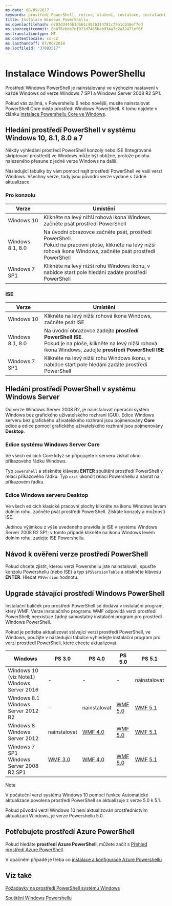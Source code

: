 ```yaml
---
ms.date: 08/09/2017
keywords: prostředí PowerShell, rutina, stažení, instalace, instalační program, windows 10, windows 8.1, windows 8.0, windows 7
title: Instalace Windows PowerShellu
ms.openlocfilehash: e703d3444b1d661c482b314781cf9a1cb16ef7ed
ms.sourcegitcommit: 8b076ebde7ef971d7465bab834a3c2a32471ef6f
ms.translationtype: MT
ms.contentlocale: cs-CZ
ms.lasthandoff: 07/06/2018
ms.locfileid: "37893517"
---
```

# <a name="installing-windows-powershell"></a>Instalace Windows PowerShellu

Prostředí Windows PowerShell je nainstalovaný ve výchozím nastavení v každé Windows od verze Windows 7 SP1 a Windows Server 2008 R2 SP1.

Pokud vás zajímá, v Powershellu 6 nebo novější, musíte nainstalovat PowerShell Core místo prostředí Windows PowerShell. K tomu najdete v článku [instalace Powershellu Core ve Windows](Installing-PowerShell-Core-on-Windows.md).

## <a name="finding-powershell-in-windows-10-81-80-and-7"></a>Hledání prostředí PowerShell v systému Windows 10, 8.1, 8.0 a 7

Někdy vyhledání prostředí PowerShell konzoly nebo ISE (Integrované skriptovací prostředí) ve Windows může být obtížné, protože poloha nalezeného přesune z jedné verze Windows na další.

Následující tabulky by vám pomoct najít prostředí PowerShell ve vaší verzi Windows.
Všechny verze, tady jsou původní verze vydané s žádné aktualizace.

### <a name="for-console"></a>Pro konzolu

Verze | Umístění
-- | --
Windows 10 | Klikněte na levý nižší rohová ikona Windows, začněte psát prostředí PowerShell
Windows 8.1, 8.0 | Na úvodní obrazovce začněte psát, prostředí PowerShell.<br/>Pokud na pracovní ploše, klikněte na levý nižší rohová ikona Windows, začněte psát prostředí PowerShell
Windows 7 SP1 | Klikněte na levý nižší rohu Windows ikonu, v nabídce start pole hledání zadáte prostředí PowerShell

### <a name="for-ise"></a>ISE

Verze | Umístění
-- | --
Windows 10 | Klikněte na levý nižší rohová ikona Windows, začněte psát ISE
Windows 8.1, 8.0 | Na úvodní obrazovce zadejte **prostředí PowerShell ISE**.<br/>Pokud je na ploše, klikněte na levý nižší rohová ikona Windows, zadejte **prostředí PowerShell ISE**
Windows 7 SP1 | Klikněte na levý nižší rohu Windows ikonu, v nabídce start pole hledání zadáte prostředí PowerShell

## <a name="finding-powershell-in-windows-server-versions"></a>Hledání prostředí PowerShell v systému Windows Server

Od verze Windows Server 2008 R2, je nainstalovat operační systém Windows bez grafického uživatelského rozhraní (GUI).
Edice Windows serveru bez grafického uživatelského rozhraní jsou pojmenovány **Core** edice a edice pomocí grafického uživatelského rozhraní jsou pojmenovány **Desktop**.

### <a name="windows-server-core-editions"></a>Edice systému Windows Server Core

Ve všech edicích Core když se připojujete k serveru získat okno příkazového řádku Windows.

Typ `powershell` a stiskněte klávesu **ENTER** spuštění prostředí PowerShell v relaci příkazového řádku.
Typ `exit` ukončit relaci Powershellu a návrat na příkazovém řádku.

### <a name="windows-server-desktop-editions"></a>Edice Windows serveru Desktop

Ve všech edicích klasické pracovní plochy klikněte na ikonu Windows levém dolním rohu, začněte psát prostředí PowerShell.
Získáte konzoly a možnosti ISE.

Jedinou výjimkou z výše uvedeného pravidla je ISE v systému Windows Server 2008 R2 SP1; v tomto případě klikněte na ikonu Windows levém dolním rohu, zadejte ISE Powershellu.

## <a name="how-to-check-the-version-of-powershell"></a>Návod k ověření verze prostředí PowerShell

Pokud chcete zjistit, kterou verzi Powershellu jste nainstalovali, spusťte konzolu Powershellu (nebo ISE) a typ `$PSVersionTable` a stiskněte klávesu **ENTER**. Hledat `PSVersion` hodnotu.

## <a name="upgrading-existing-windows-powershell"></a>Upgrade stávající prostředí Windows PowerShell

Instalační balíček pro prostředí PowerShell se dodává v instalační program, který WMF.
Verze instalačního programu WMF odpovídá verzi prostředí PowerShell; neexistuje žádný samostatný instalační program pro prostředí Windows PowerShell.

Pokud je potřeba aktualizovat stávající verzi prostředí PowerShell, ve Windows, použijte v následující tabulce vyhledejte instalační program pro verzi prostředí PowerShell, které chcete aktualizovat.

Windows | PS 3.0 | PS 4.0 | PS 5.0 | PS 5.1 |
--|--|--|--|--|
Windows 10 (viz Note1)<br/>Windows Server 2016 | - | - | - | nainstalovat
Windows 8.1<br/>Windows Server 2012 R2 | - | nainstalovat | [WMF 5.0](https://www.microsoft.com/en-us/download/details.aspx?id=50395) | [WMF 5.1](https://www.microsoft.com/en-us/download/details.aspx?id=54616)
Windows 8<br/>Windows Server 2012 | nainstalovat | [WMF 4.0](https://www.microsoft.com/en-us/download/details.aspx?id=40855) | [WMF 5.0](https://www.microsoft.com/en-us/download/details.aspx?id=50395) | [WMF 5.1](https://www.microsoft.com/en-us/download/details.aspx?id=54616)
Windows 7 SP1<br/>Windows Server 2008 R2 SP1 | [WMF 3.0](https://www.microsoft.com/en-us/download/details.aspx?id=34595) | [WMF 4.0](https://www.microsoft.com/en-us/download/details.aspx?id=40855) | [WMF 5.0](https://www.microsoft.com/en-us/download/details.aspx?id=50395) | [WMF 5.1](https://www.microsoft.com/en-us/download/details.aspx?id=54616)

> [!NOTE]
>
> V počáteční verzi systému Windows 10 pomocí funkce Automatické aktualizace povolena prostředí PowerShell se aktualizuje z verze 5.0 k 5.1.
>
> Pokud původní verzi Windows 10 není aktualizován prostřednictvím aktualizací Windows, je verze Powershellu 5.0.

## <a name="need-azure-powershell"></a>Potřebujete prostředí Azure PowerShell

Pokud hledáte **prostředí Azure PowerShell**, můžete začít s [Přehled prostředí Azure PowerShell](/powershell/azure/overview).

V opačném případě je třeba co [instalace a konfigurace Azure Powershellu](/powershell/azure/install-azurerm-ps)

## <a name="see-also"></a>Viz také

[Požadavky na prostředí PowerShell systému Windows](Windows-PowerShell-System-Requirements.md)

[Spuštění Windows Powershellu](Starting-Windows-PowerShell.md)
